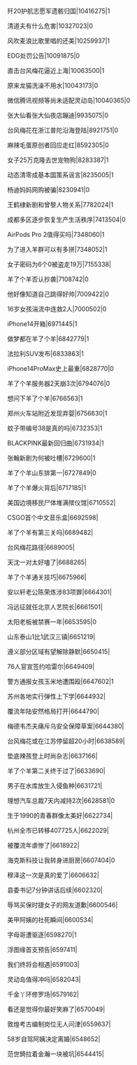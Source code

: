 歼20护航志愿军遗骸归国|10416275|1

清道夫有什么危害|10327023|0

风吹麦浪比歌里唱的还美|10259937|1

EDG处罚公告|10091875|0

直击台风梅花逼近上海|10063500|1

原来龙猫洗澡不用水|10043173|0

微信腾讯视频等尚未适配灵动岛|10040365|0

张大仙看张大仙夜店蹦迪|9935075|0

台风梅花在浙江普陀沿海登陆|8921751|0

麻辣毛蛋原创者回应走红|8592305|0

女子25万克隆去世宠物狗|8283387|1

动态清零成基本国策系谣言|8235005|1

杨迪妈妈网购被骗|8230941|0

王鹤棣新剧和曾黎人物关系|7782024|1

成都多区逐步恢复生产生活秩序|7413504|0

AirPods Pro 2值得买吗|7348060|1

为了进入羊群可以有多拼|7348052|1

女子密码为6个0被盗走19万|7155338|

羊了个羊否认抄袭|7108742|0

他好像知道自己跳得好帅|7009422|0

16岁女孩湍流中连救2人|7000502|0

iPhone14开箱|6971445|1

做梦都在羊了个羊|6842779|1

法拉利SUV发布|6833863|1

iPhone14ProMax史上最重|6828770|0

羊了个羊服务器2天崩3次|6794076|0

想问下羊了个羊|6766563|1

郑州火车站附近发现弃婴|6756630|1

蚊子带编号38是真的吗|6732353|1

BLACKPINK最新回归曲|6731934|1

张翰新剧为何被吐槽|6729600|1

羊了个羊山东排第一|6727849|0

羊了个羊爆火背后|6717185|1

美国边境移民尸体堆满殡仪馆|6710552|

CSGO首个中文音乐盒|6692598|

羊了个羊有第三关吗|6689482|

台风梅花路径|6689005|

天沈一对太好嗑了|6688265|

羊了个羊通关技巧|6675966|

安以轩老公陈荣炼涉83项罪|6664301|

冯远征就任北京人艺院长|6661501|

太阳老板被禁赛一年|6653595|0

山东泰山1比1武汉三镇|6651219|

遵义部分区域有望解除静默|6650415|

76人官宣签约哈雷尔|6649409|

警方通报女孩玉米地遭围殴|6647602|1

苏州各地实行弹性上下学|6644932|

覆流年陆安然格局打开|6644790|

梅德韦杰夫痛斥乌安全保障草案|6644380|

台风梅花或在江苏停留超20小时|6638589|

垫底辣孩登上时尚杂志|6637166|

羊了个羊第二关终于过了|6633690|

男子在水库放生入侵鱼种|6631721|

理想汽车总裁7天内减持2次|6628581|0

生于1990的青春群像太美好|6622734|

杭州全市已转移407725人|6622029|

被覆流年虐惨了|6618922|

海克斯科技让我转身进厨房|6607404|0

穆泽这一次是真的爱了|6606632|

县委书记7分钟讲话后续|6602320|

辱骂买保时捷女子的网友道歉|6600546|

美甲阿姨的社死瞬间|6600534|

字母哥遭驱逐|6598270|1

浮图缘首支预告|6597411|

我们终将会相遇|6591003|

灵动岛值得冲吗|6582043|

千金丫环修罗场|6579162|

看还是觉得你最好笑麻了|6570049|

敦煌考古编制岗位无人问津|6559637|

58岁自驾阿姨决定离婚|6548652|

范世錡拉着金瀚一块被坑|6544415|

